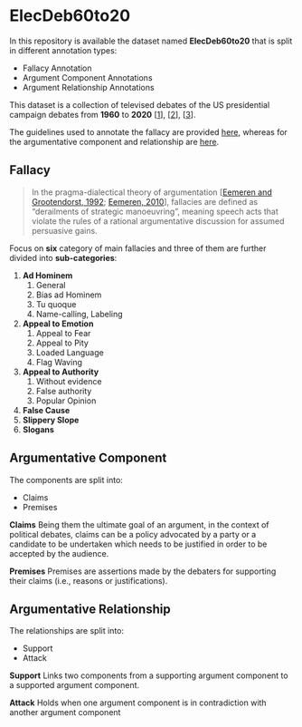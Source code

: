 # ElecDeb60to20

In this repository is available the dataset named **ElecDeb60to20** that is split in different annotation types:
 - Fallacy Annotation
 - Argument Component Annotations
 - Argument Relationship Annotations

This dataset is a collection of televised debates of the US presidential campaign debates from **1960** to **2020** [[1](https://aclanthology.org/2023.emnlp-main.684)], [[2](https://aclanthology.org/P19-1463)], [[3](https://www.debates.org/voter-education/debate-transcripts/)].

The guidelines used to annotate the fallacy are provided [here](https://github.com/pierpaologoffredo/ElecDeb60to20/blob/main/guidelines/fallacy.pdf), whereas for the argumentative component and relationship are [here](https://github.com/pierpaologoffredo/ElecDeb60to20/blob/main/guidelines/annotation_guidelines.pdf).

## Fallacy 

> In the pragma-dialectical theory of argumentation [[Eemeren and
> Grootendorst, 1992](https://www.routledge.com/Argumentation-Communication-and-Fallacies-A-Pragma-dialectical-Perspective/van-Eemeren-Grootendorst/p/book/9780805810691); [Eemeren, 2010](https://doi.org/10.1075/aic.2)], fallacies are defined as
> “derailments of strategic manoeuvring”, meaning speech acts that
> violate the rules of a rational argumentative discussion for assumed
> persuasive gains.

Focus on **six** category of main fallacies and three of them are further divided into **sub-categories**:

 1. **Ad Hominem**
	 1. General
	 2. Bias ad Hominem
	 3. Tu quoque
	 4. Name-calling, Labeling
 2. **Appeal to Emotion**
	 1. Appeal to Fear
	 2. Appeal to Pity
	 3. Loaded Language
	 4. Flag Waving
 3. **Appeal to Authority**
	 1. Without evidence
	 2. False authority
	 3. Popular Opinion
 4. **False Cause**
 5. **Slippery Slope**
 6. **Slogans**

## Argumentative Component

The components are split into:
 - Claims
 - Premises

 **Claims**
Being them the ultimate goal of an argument, in the context of political debates, claims can be a policy advocated by a party or a candidate to be undertaken which needs to be justified in order to be accepted by the audience.

**Premises**
Premises are assertions made by the debaters for supporting their claims (i.e., reasons
or justifications).

## Argumentative Relationship
The relationships are split into:
 - Support
 - Attack

**Support**
Links two components from a supporting argument component to a supported argument component. 

**Attack**
Holds when one argument component is in contradiction with another argument component


